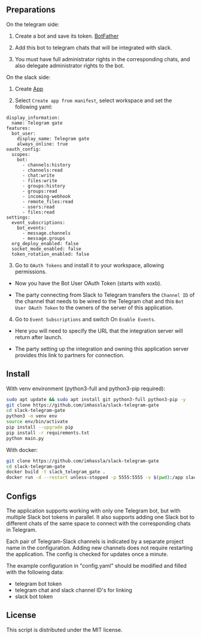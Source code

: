## Preparations

On the telegram side:

1) Create a bot and save its token. [BotFather](https://t.me/BotFather)

2) Add this bot to telegram chats that will be integrated with slack.
   
3) You must have full administrator rights in the corresponding chats, and also delegate administrator rights to the bot.

On the slack side:

1) Create [App](https://api.slack.com/apps)

2) Select `Create app from manifest`, select workspace and set the following yaml:
```
display_information:
  name: Telegram gate
features:
  bot_user:
    display_name: Telegram gate
    always_online: true
oauth_config:
  scopes:
    bot:
      - channels:history
      - channels:read
      - chat:write
      - files:write
      - groups:history
      - groups:read
      - incoming-webhook
      - remote_files:read
      - users:read
      - files:read
settings:
  event_subscriptions:
    bot_events:
      - message.channels
      - message.groups
  org_deploy_enabled: false
  socket_mode_enabled: false
  token_rotation_enabled: false
```

3) Go to `OAuth Tokens` and install it to your workspace, allowing permissions.
   
- Now you have the Bot User OAuth Token (starts with xoxb).

- The party connecting from Slack to Telegram transfers the `Channel ID` of the channel that needs to be wired to the Telegram chat and this `Bot User OAuth Token` to the owners of the server of this application.


4) Go to `Event Subscriptions` and switch On `Enable Events`.
   
- Here you will need to specify the URL that the integration server will return after launch.

- The party setting up the integration and owning this application server provides this link to partners for connection.

## Install
With venv environment (python3-full and python3-pip required):

```bash
sudo apt update && sudo apt install git python3-full python3-pip -y
git clone https://github.com/imhassla/slack-telegram-gate
cd slack-telegram-gate
python3 -m venv env
source env/bin/activate
pip install --upgrade pip
pip install -r requirements.txt
python main.py
```

With docker:
```bash
git clone https://github.com/imhassla/slack-telegram-gate
cd slack-telegram-gate
docker build -t slack_telegram_gate .
docker run -d --restart unless-stopped -p 5555:5555 -v $(pwd):/app slack_telegram_gate
```

## Configs
The application supports working with only one Telegram bot, but with multiple Slack bot tokens in parallel.
It also supports adding one Slack bot to different chats of the same space to connect with the corresponding chats in Telegram.

Each pair of Telegram-Slack channels is indicated by a separate project name in the configuration.
Adding new channels does not require restarting the application. The config is checked for updates once a minute.

The example configuration in "config.yaml" should be modified and filled with the following data:

- telegram bot token 
- telegram chat and slack channel ID's for linking
- slack bot token

## License

This script is distributed under the MIT license. 
